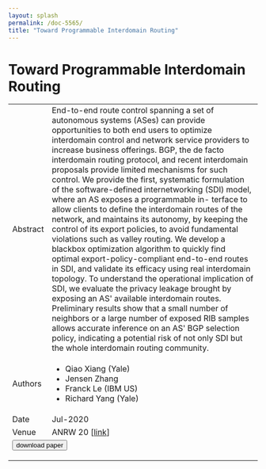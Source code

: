 ```yaml
---
layout: splash
permalink: /doc-5565/
title: "Toward Programmable Interdomain Routing"
---
```


# Toward Programmable Interdomain Routing

<table>
    <tbody>
    <tr>
        <td>Abstract</td>
        <td>End-to-end route control spanning a set of autonomous systems (ASes) can provide opportunities to both end users to optimize interdomain control and network service providers to increase business offerings. BGP, the de facto interdomain routing protocol, and recent interdomain proposals provide limited mechanisms for such control. We provide the first, systematic formulation of the software-defined internetworking (SDI) model, where an AS exposes a programmable in- terface to allow clients to define the interdomain routes of the network, and maintains its autonomy, by keeping the control of its export policies, to avoid fundamental violations such as valley routing. We develop a blackbox optimization algorithm to quickly find optimal export-policy-compliant end-to-end routes in SDI, and validate its efficacy using real interdomain topology. To understand the operational implication of SDI, we evaluate the privacy leakage brought by exposing an AS' available interdomain routes. Preliminary results show that a small number of neighbors or a large number of exposed RIB samples allows accurate inference on an AS' BGP selection policy, indicating a potential risk of not only SDI but the whole interdomain routing community.</td>
    </tr>
    <tr>
        <td>Authors</td>
        <td>
            <ul>
                <li>Qiao Xiang (Yale)</li>
                <li>Jensen Zhang</li>
                <li>Franck Le (IBM US)</li>
                <li>Richard Yang (Yale)</li>
            </ul>
        </td>
    </tr>
    <tr>
        <td>Date</td>
        <td>Jul-2020</td>
    </tr>
    <tr>
        <td>Venue</td>
        <td>ANRW 20 [<a href="https://dl.acm.org/doi/abs/10.1145/3404868.3406672">link</a>]</td>
    </tr>
        <tr>
            <td colspan="2">
                <form method="get" action="https://dl.acm.org/doi/abs/10.1145/3404868.3406672">
                    <button type="submit">download paper</button>
                </form>
            </td>
        </tr>
    </tbody>
</table>
